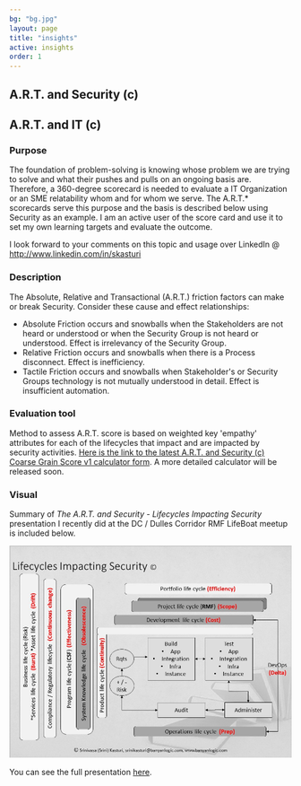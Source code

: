 ```yaml
---
bg: "bg.jpg"
layout: page
title: "insights"
active: insights
order: 1
---
```

## A.R.T. and Security (c)
## A.R.T. and IT (c)
### Purpose
The foundation of problem-solving is knowing whose problem we are trying to solve and what their pushes and pulls on an ongoing basis are. Therefore, a 360-degree scorecard is needed to evaluate a IT Organization or an SME relatability whom and for whom we serve. The A.R.T.* scorecards serve this purpose and the basis is described below using Security as an example. I am an active user of the score card and use it to set my own learning targets and evaluate the outcome.

I look forward to your comments on this topic and usage over LinkedIn @ <a href="http://www.linkedin.com/in/skasturi">http://www.linkedin.com/in/skasturi</a>

### Description
The Absolute, Relative and Transactional (A.R.T.) friction factors can make or break Security. Consider these cause and effect relationships:
* Absolute Friction occurs and snowballs when the Stakeholders are not heard or understood or when the Security Group is not heard or understood. Effect is irrelevancy of the Security Group.
* Relative Friction occurs and snowballs when there is a Process disconnect. Effect is inefficiency.
* Tactile Friction occurs and snowballs when Stakeholder's or Security Groups technology is not mutually understood in detail. Effect is insufficient automation.

### Evaluation tool
Method to assess A.R.T. score is based on weighted key 'empathy' attributes for each of the lifecycles that impact and are impacted by security activities. <a href="https://forms.office.com/Pages/ResponsePage.aspx?id=sCcL4y7YvESdCVcMcTuu4OIitblMf7hIhnaXAD0Y67FUQk1DUUIxNTFPTDRTMDdMTlkxOEtTVTRIVy4u" target="_blank">Here is the link to the latest A.R.T. and Security (c) Coarse Grain Score v1 calculator form</a>. A more detailed calculator will be released soon.

### Visual
Summary of <i>The A.R.T. and Security - Lifecycles Impacting Security</i> presentation I recently did at the DC / Dulles Corridor RMF LifeBoat meetup is included below.

![A.R.T. and Security - Lifecycle](/assets/images/artlc.jpg)  


You can see the full presentation [here](/assets/artlcfullpdf.pdf).
